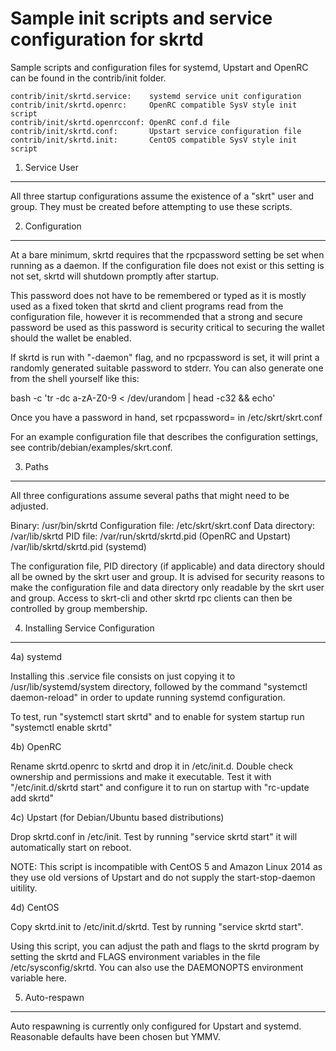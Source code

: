 Sample init scripts and service configuration for skrtd
==========================================================

Sample scripts and configuration files for systemd, Upstart and OpenRC
can be found in the contrib/init folder.

    contrib/init/skrtd.service:    systemd service unit configuration
    contrib/init/skrtd.openrc:     OpenRC compatible SysV style init script
    contrib/init/skrtd.openrcconf: OpenRC conf.d file
    contrib/init/skrtd.conf:       Upstart service configuration file
    contrib/init/skrtd.init:       CentOS compatible SysV style init script

1. Service User
---------------------------------

All three startup configurations assume the existence of a "skrt" user
and group.  They must be created before attempting to use these scripts.

2. Configuration
---------------------------------

At a bare minimum, skrtd requires that the rpcpassword setting be set
when running as a daemon.  If the configuration file does not exist or this
setting is not set, skrtd will shutdown promptly after startup.

This password does not have to be remembered or typed as it is mostly used
as a fixed token that skrtd and client programs read from the configuration
file, however it is recommended that a strong and secure password be used
as this password is security critical to securing the wallet should the
wallet be enabled.

If skrtd is run with "-daemon" flag, and no rpcpassword is set, it will
print a randomly generated suitable password to stderr.  You can also
generate one from the shell yourself like this:

bash -c 'tr -dc a-zA-Z0-9 < /dev/urandom | head -c32 && echo'

Once you have a password in hand, set rpcpassword= in /etc/skrt/skrt.conf

For an example configuration file that describes the configuration settings,
see contrib/debian/examples/skrt.conf.

3. Paths
---------------------------------

All three configurations assume several paths that might need to be adjusted.

Binary:              /usr/bin/skrtd
Configuration file:  /etc/skrt/skrt.conf
Data directory:      /var/lib/skrtd
PID file:            /var/run/skrtd/skrtd.pid (OpenRC and Upstart)
                     /var/lib/skrtd/skrtd.pid (systemd)

The configuration file, PID directory (if applicable) and data directory
should all be owned by the skrt user and group.  It is advised for security
reasons to make the configuration file and data directory only readable by the
skrt user and group.  Access to skrt-cli and other skrtd rpc clients
can then be controlled by group membership.

4. Installing Service Configuration
-----------------------------------

4a) systemd

Installing this .service file consists on just copying it to
/usr/lib/systemd/system directory, followed by the command
"systemctl daemon-reload" in order to update running systemd configuration.

To test, run "systemctl start skrtd" and to enable for system startup run
"systemctl enable skrtd"

4b) OpenRC

Rename skrtd.openrc to skrtd and drop it in /etc/init.d.  Double
check ownership and permissions and make it executable.  Test it with
"/etc/init.d/skrtd start" and configure it to run on startup with
"rc-update add skrtd"

4c) Upstart (for Debian/Ubuntu based distributions)

Drop skrtd.conf in /etc/init.  Test by running "service skrtd start"
it will automatically start on reboot.

NOTE: This script is incompatible with CentOS 5 and Amazon Linux 2014 as they
use old versions of Upstart and do not supply the start-stop-daemon uitility.

4d) CentOS

Copy skrtd.init to /etc/init.d/skrtd. Test by running "service skrtd start".

Using this script, you can adjust the path and flags to the skrtd program by
setting the skrtd and FLAGS environment variables in the file
/etc/sysconfig/skrtd. You can also use the DAEMONOPTS environment variable here.

5. Auto-respawn
-----------------------------------

Auto respawning is currently only configured for Upstart and systemd.
Reasonable defaults have been chosen but YMMV.
